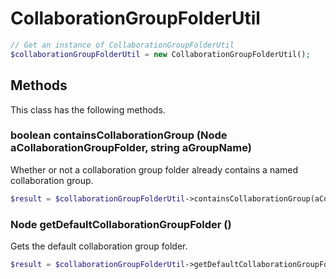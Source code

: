# CollaborationGroupFolderUtil

```php
// Get an instance of CollaborationGroupFolderUtil
$collaborationGroupFolderUtil = new CollaborationGroupFolderUtil();
```


## Methods
This class has the following methods.


### boolean containsCollaborationGroup (Node aCollaborationGroupFolder, string aGroupName)
Whether or not a collaboration group folder already contains a named collaboration group.

```php
$result = $collaborationGroupFolderUtil->containsCollaborationGroup(aCollaborationGroupFolder, aGroupName);
```


### Node getDefaultCollaborationGroupFolder ()
Gets the default collaboration group folder.

```php
$result = $collaborationGroupFolderUtil->getDefaultCollaborationGroupFolder();
```

